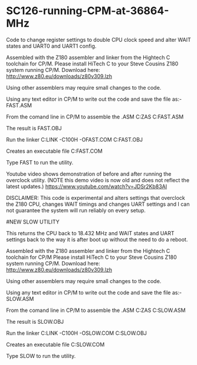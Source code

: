 # SC126-running-CPM-at-36864-MHz
Code to change register settings to double CPU clock speed and alter WAIT states and UART0 and UART1 config.

Assembled with the Z180 assembler and linker from the Hightech C toolchain for CP/M.
Please install HiTech C to your Steve Cousins Z180 system running CP/M. Download here: http://www.z80.eu/downloads/z80v309.lzh

Using other assemblers may require small changes to the code.

Using any text editor in CP/M to write out the code and save the file as:-   FAST.ASM

From the comand line in CP/M to assemble the .ASM 
C:ZAS C:FAST.ASM 

The result is FAST.OBJ

Run the linker
C:LINK -C100H -OFAST.COM C:FAST.OBJ

Creates an executable file
C:FAST.COM

Type FAST to run the utility. 

Youtube video shows demonstration of before and after running the overclock utility. (NOTE this demo video is now old and does not reflect the latest updates.)
https://www.youtube.com/watch?v=JDSr2Kb83AI

DISCLAIMER: This code is experimental and alters settings that overclock the Z180 CPU, changes WAIT timings and changes UART settings and I can not guarantee the system will run reliably on every setup.


#NEW SLOW UTILITY

This returns the CPU back to 18.432 MHz and WAIT states and UART settings back to the way it is after boot up without the need to do a reboot.

Assembled with the Z180 assembler and linker from the Hightech C toolchain for CP/M
Please install HiTech C to your Steve Cousins Z180 system running CP/M. Download here: http://www.z80.eu/downloads/z80v309.lzh

Using other assemblers may require small changes to the code.

Using any text editor in CP/M to write out the code and save the file as:-   SLOW.ASM

From the comand line in CP/M to assemble the .ASM 
C:ZAS C:SLOW.ASM

The result is SLOW.OBJ

Run the linker
C:LINK -C100H -OSLOW.COM C:SLOW.OBJ

Creates an executable file
C:SLOW.COM

Type SLOW to run the utility.




